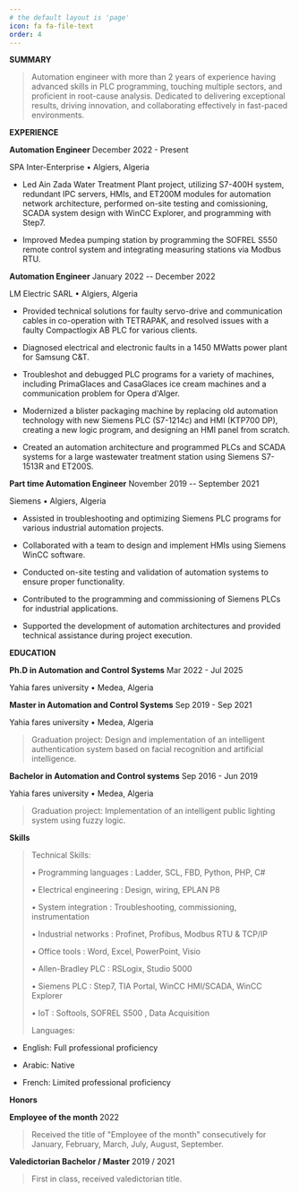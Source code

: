 ```yaml
---
# the default layout is 'page'
icon: fa fa-file-text
order: 4
---
```


**SUMMARY**

> Automation engineer with more than 2 years of experience having
> advanced skills in PLC programming, touching multiple sectors, and
> proficient in root-cause analysis. Dedicated to delivering exceptional
> results, driving innovation, and collaborating effectively in
> fast-paced environments.

**EXPERIENCE**

**Automation Engineer** December 2022 - Present

SPA Inter-Enterprise • Algiers, Algeria

-   Led Ain Zada Water Treatment Plant project, utilizing S7-400H
    system, redundant IPC servers, HMIs, and ET200M modules for
    automation network architecture, performed on-site testing and
    comissioning, SCADA system design with WinCC Explorer, and
    programming with Step7.

-   Improved Medea pumping station by programming the SOFREL S550 remote
    control system and integrating measuring stations via Modbus RTU.

**Automation Engineer** January 2022 -- December 2022

LM Electric SARL • Algiers, Algeria

-   Provided technical solutions for faulty servo-drive and
    communication cables in co-operation with TETRAPAK, and resolved
    issues with a faulty Compactlogix AB PLC for various clients.

-   Diagnosed electrical and electronic faults in a 1450 MWatts power
    plant for Samsung C&T.

-   Troubleshot and debugged PLC programs for a variety of machines,
    including PrimaGlaces and CasaGlaces ice cream machines and a
    communication problem for Opera d\'Alger.

-   Modernized a blister packaging machine by replacing old automation
    technology with new Siemens PLC (S7-1214c) and HMI (KTP700 DP),
    creating a new logic program, and designing an HMI panel from
    scratch.

-   Created an automation architecture and programmed PLCs and SCADA
    systems for a large wastewater treatment station using Siemens
    S7-1513R and ET200S.

**Part time Automation Engineer** November 2019 -- September 2021

Siemens • Algiers, Algeria

-   Assisted in troubleshooting and optimizing Siemens PLC programs for
    various industrial automation projects.

-   Collaborated with a team to design and implement HMIs using Siemens
    WinCC software.

-   Conducted on-site testing and validation of automation systems to
    ensure proper functionality.

-   Contributed to the programming and commissioning of Siemens PLCs for
    industrial applications.

-   Supported the development of automation architectures and provided
    technical assistance during project execution.

**EDUCATION**

**Ph.D in Automation and Control Systems** Mar 2022 - Jul 2025

Yahia fares university • Medea, Algeria

**Master in Automation and Control Systems** Sep 2019 - Sep 2021

Yahia fares university • Medea, Algeria

> Graduation project: Design and implementation of an intelligent
> authentication system based on facial recognition and artificial
> intelligence.

**Bachelor in Automation and Control systems** Sep 2016 - Jun 2019

Yahia fares university • Medea, Algeria

> Graduation project: Implementation of an intelligent public lighting
> system using fuzzy logic.

**Skills**

> Technical Skills:
>
> • Programming languages : Ladder, SCL, FBD, Python, PHP, C#
>
> • Electrical engineering : Design, wiring, EPLAN P8
>
> • System integration : Troubleshooting, commissioning, instrumentation
>
> • Industrial networks : Profinet, Profibus, Modbus RTU & TCP/IP
>
> • Office tools : Word, Excel, PowerPoint, Visio
>
> • Allen-Bradley PLC : RSLogix, Studio 5000
>
> • Siemens PLC : Step7, TIA Portal, WinCC HMI/SCADA, WinCC Explorer
>
> • IoT : Softools, SOFREL S500 , Data Acquisition
>
> Languages:

-   English: Full professional proficiency

-   Arabic: Native

-   French: Limited professional proficiency

**Honors**

**Employee of the month** 2022

> Received the title of \"Employee of the month\" consecutively for
> January, February, March, July, August, September.

**Valedictorian Bachelor / Master** 2019 / 2021

> First in class, received valedictorian title.

